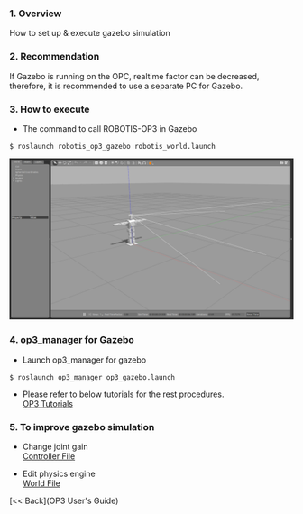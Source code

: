 ### 1. Overview  
How to set up & execute gazebo simulation

### 2. Recommendation  
If Gazebo is running on the OPC, realtime factor can be decreased, therefore, it is recommended to use a separate PC for Gazebo.

### 3. How to execute  
* The command to call ROBOTIS-OP3 in Gazebo
```
$ roslaunch robotis_op3_gazebo robotis_world.launch
```
![op3_gazebo](https://github.com/ROBOTIS-GIT/ROBOTIS-Documents/blob/master/wiki-images/ROBOTIS-OP3/op3_gazebo.png?raw=true)

### 4. [op3_manager](op3_manager) for Gazebo  

* Launch op3_manager for gazebo   
```
$ roslaunch op3_manager op3_gazebo.launch
```

* Please refer to below tutorials for the rest procedures.   
[OP3 Tutorials](OP3_Tutorials)

### 5. To improve gazebo simulation

* Change joint gain   
[Controller File](https://github.com/ROBOTIS-GIT/ROBOTIS-OP3-Common/blob/master/robotis_op3_gazebo/config/position_controller.yaml)

* Edit physics engine   
[World File](https://github.com/ROBOTIS-GIT/ROBOTIS-OP3-Common/blob/master/robotis_op3_gazebo/worlds/empty.world)


[&lt;&lt; Back](OP3 User's Guide)

